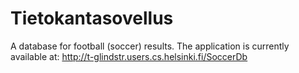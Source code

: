 Tietokantasovellus
==================

A database for football (soccer) results.
The application is currently available at:
http://t-glindstr.users.cs.helsinki.fi/SoccerDb